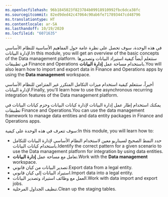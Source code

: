 ```yaml
---
ms.openlocfilehash: 96b1845023f823784b09918910992fbc6dca38fc
ms.sourcegitcommit: 82ed9ded42c47064c90ab6fe717893447cd48796
ms.translationtype: HT
ms.contentlocale: ar-SA
ms.lasthandoff: 10/19/2020
ms.locfileid: "6071635"
---
```

<span data-ttu-id="eb93b-101">في هذه الوحدة، سوف تحصل على نظرة عامة حول المفاهيم الأساسية للنظام الأساسي لإدارة البيانات.</span><span class="sxs-lookup"><span data-stu-id="eb93b-101">In this module, you will get an overview of the basic concepts of the Data management platform.</span></span> <span data-ttu-id="eb93b-102">ستتعلم أيضاً كيفية استيراد البيانات وتصديرها في تطبيقات Finance and Operations باستخدام مساحة عمل **إدارة البيانات**.</span><span class="sxs-lookup"><span data-stu-id="eb93b-102">You will also learn how to import and export data in Finance and Operations apps by using the **Data management** workspace.</span></span>

<span data-ttu-id="eb93b-103">أخيراً، ستتعلم كيفية استخدام ميزات التكامل المتكرر غير المتزامن للنظام الأساسي لإدارة البيانات.</span><span class="sxs-lookup"><span data-stu-id="eb93b-103">Finally, you'll learn how to use the asynchronous recurring integration features of the Data management platform.</span></span> 

<span data-ttu-id="eb93b-104">يمكنك استخدام إطار عمل إدارة البيانات لإدارة كيانات البيانات وحزم كيانات البيانات في تطبيقات Finance and Operations.</span><span class="sxs-lookup"><span data-stu-id="eb93b-104">You can use the data management framework to manage data entities and data entity packages in Finance and Operations apps.</span></span> 

<span data-ttu-id="eb93b-105">سوف تتعرف في هذه الوحدة على كيفية:</span><span class="sxs-lookup"><span data-stu-id="eb93b-105">In this module, you will learn how to:</span></span>

- <span data-ttu-id="eb93b-106">حدد النمط الصحيح لسيناريو معين لاستخدام النظام الأساسي لإدارة البيانات للتكامل باستخدام كيانات البيانات.</span><span class="sxs-lookup"><span data-stu-id="eb93b-106">Identify the correct pattern for a given scenario to use the Data management platform for integration by using data entities.</span></span> 
- <span data-ttu-id="eb93b-107">تعامل مع مساحة عمل **إدارة البيانات**.</span><span class="sxs-lookup"><span data-stu-id="eb93b-107">Work with the **Data management** workspace.</span></span>
- <span data-ttu-id="eb93b-108">تصدير البيانات من كيان قانوني.</span><span class="sxs-lookup"><span data-stu-id="eb93b-108">Export data from a legal entity.</span></span>
- <span data-ttu-id="eb93b-109">استيراد البيانات إلى كيان قانوني.</span><span class="sxs-lookup"><span data-stu-id="eb93b-109">Import data into a legal entity.</span></span> 
- <span data-ttu-id="eb93b-110">العمل مع وظائف استيراد وتصدير البيانات.</span><span class="sxs-lookup"><span data-stu-id="eb93b-110">Work with data import and export jobs.</span></span>
- <span data-ttu-id="eb93b-111">تنظيف الجداول المرحلية.</span><span class="sxs-lookup"><span data-stu-id="eb93b-111">Clean up the staging tables.</span></span>




